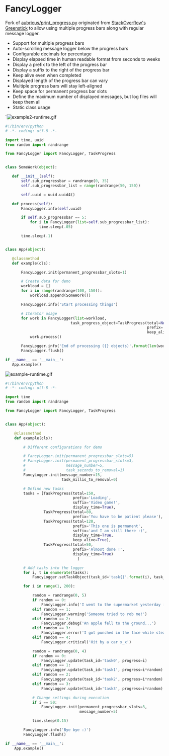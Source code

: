 # FancyLogger
Fork of [aubricus/print_progress.py](https://gist.github.com/aubricus/f91fb55dc6ba5557fbab06119420dd6a) originated from [StackOverflow's Greenstick](http://stackoverflow.com/a/34325723) to allow using multiple progress bars along with regular message logger.


 * Support for multiple progress bars
 * Auto-scrolling message logger below the progress bars
 * Configurable decimals for percentage
 * Display elapsed time in human readable format from seconds to weeks
 * Display a prefix to the left of the progress bar
 * Display a suffix to the right of the progress bar
 * Keep alive even when completed
 * Displayed length of the progress bar can vary
 * Multiple progress bars will stay left-aligned
 * Keep space for permanent progress bar slots
 * Define the maximum number of displayed messages, but log files will keep them all
 * Static class usage
 
 `![example2-runtime.gif](https://github.com/peepall/FancyLogger/blob/master/example2-runtime.gif)
 
 ```python
#!/bin/env/python
# -*- coding: utf-8 -*-

import time, uuid
from random import randrange

from FancyLogger import FancyLogger, TaskProgress


class SomeWork(object):

    def __init__(self):
        self.sub_progressbar = randrange(0, 35)
        self.sub_progressbar_list = range(randrange(50, 150))

        self.uuid = uuid.uuid4()

    def process(self):
        FancyLogger.info(self.uuid)

        if self.sub_progressbar == 5:
            for i in FancyLogger(list=self.sub_progressbar_list):
                time.sleep(.05)

        time.sleep(.1)


class App(object):

    @classmethod
    def example(cls):

        FancyLogger.init(permanent_progressbar_slots=1)

        # Create data for demo
        workload = []
        for i in range(randrange(100, 150)):
            workload.append(SomeWork())

        FancyLogger.info('Start processing things')

        # Iterator usage
        for work in FancyLogger(list=workload,
                              task_progress_object=TaskProgress(total=None,
                                                                prefix='Main task',
                                                                keep_alive=True)):
            work.process()

        FancyLogger.info('End of processing ({} objects)'.format(len(workload)))
        FancyLogger.flush()

if __name__ == '__main__':
    App.example()
```

![example-runtime.gif](https://github.com/peepall/FancyLogger/blob/master/example-runtime.gif)

```python
#!/bin/env/python
# -*- coding: utf-8 -*-

import time
from random import randrange

from FancyLogger import FancyLogger, TaskProgress


class App(object):

    @classmethod
    def example(cls):

        # Different configurations for demo

        # FancyLogger.init(permanent_progressbar_slots=5)
        # FancyLogger.init(permanent_progressbar_slots=3,
        #                  message_number=5,
        #                  task_seconds_to_removal=1)
        FancyLogger.init(message_number=15,
                         task_millis_to_removal=0)

        # Define new tasks
        tasks = [TaskProgress(total=150,
                              prefix='Loading',
                              suffix='Video game!',
                              display_time=True),
                 TaskProgress(total=80,
                              prefix='You have to be patient please'),
                 TaskProgress(total=120,
                              prefix='This one is permanent',
                              suffix='and I am still there :)',
                              display_time=True,
                              keep_alive=True),
                 TaskProgress(total=50,
                              prefix='Almost done !',
                              display_time=True)
                                ]

        # Add tasks into the logger
        for i, t in enumerate(tasks):
            FancyLogger.setTaskObject(task_id='task{}'.format(i), task_progress_object=t)

        for i in range(1, 200):

            random = randrange(0, 5)
            if random == 0:
                FancyLogger.info('I went to the supermarket yesterday :)')
            elif random == 1:
                FancyLogger.warning('Someone tried to rob me!')
            elif random == 2:
                FancyLogger.debug('An apple fell to the ground...')
            elif random == 3:
                FancyLogger.error('I got punched in the face while stealing a lollipop :(')
            elif random == 4:
                FancyLogger.critical('Hit by a car x_x')

            random = randrange(0, 4)
            if random == 0:
                FancyLogger.update(task_id='task0', progress=i)
            elif random == 1:
                FancyLogger.update(task_id='task1', progress=i*random)
            elif random == 2:
                FancyLogger.update(task_id='task2', progress=i*random)
            elif random == 3:
                FancyLogger.update(task_id='task3', progress=i*random)

            # Change settings during execution
            if i == 50:
                FancyLogger.init(permanent_progressbar_slots=3,
                                 message_number=5)

            time.sleep(0.15)

        FancyLogger.info('Bye bye :)')
        FancyLogger.flush()

if __name__ == '__main__':
    App.example()
```
